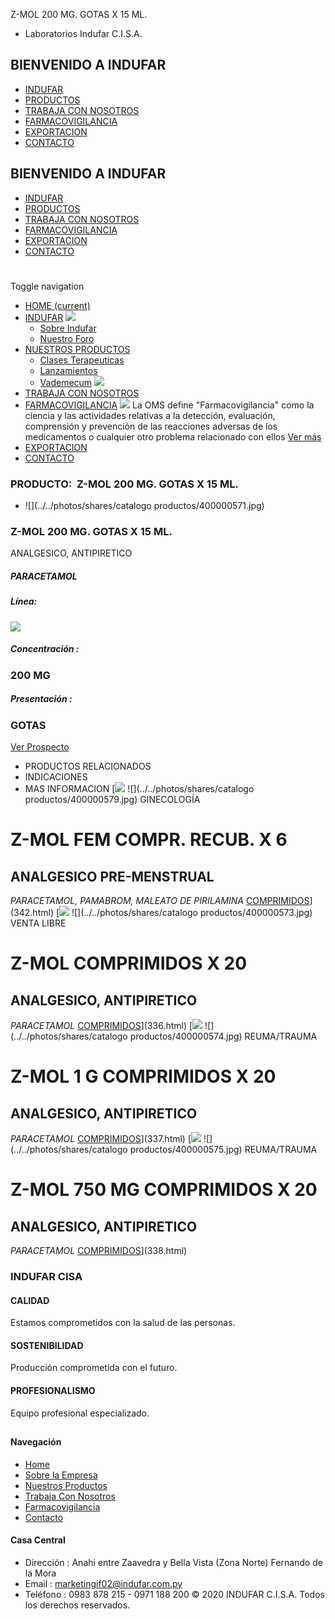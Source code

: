 Z-MOL 200 MG. GOTAS X 15 ML.
- Laboratorios Indufar C.I.S.A.
## BIENVENIDO A INDUFAR
* [INDUFAR](335.html#)
* [PRODUCTOS](335.html#)
* [TRABAJA CON NOSOTROS](335.html#)
* [FARMACOVIGILANCIA](335.html#)
* [EXPORTACION](335.html#)
* [CONTACTO](335.html#)
## BIENVENIDO A INDUFAR
* [INDUFAR](../../index.html)
* [PRODUCTOS](../../productos.html)
* [TRABAJA CON NOSOTROS](../../trabaja_con_nosotros.html)
* [FARMACOVIGILANCIA](../../farmacovigilancia.html)
* [EXPORTACION](../../exportacion.html)
* [CONTACTO](../../contacto.html)
# 
Toggle navigation
* [HOME (current)](../../index.html)
* [INDUFAR](335.html#) 
  [![ ](../../photos/shares/Sistema/Menu/indufar_menul.jpg)](../../institucional.html)
  - [Sobre Indufar](../../institucional.html)
  - [Nuestro Foro](../../blog.html)
* [NUESTROS PRODUCTOS](335.html#) 
  - [Clases Terapeuticas](../clases_terapeuticas.html)
  - [Lanzamientos](../lanzamientos.html)
  - [Vademecum](../../productos.html)
  [![ ](../../photos/shares/Sistema/Menu/productos.png)](../../productos.html)
* [TRABAJA CON NOSOTROS](../../trabaja_con_nosotros.html)
* [FARMACOVIGILANCIA](335.html#) 
  [![ ](../../photos/shares/Sistema/Menu/TUBOS.png)](../../farmacovigilancia.html)
  La OMS define "Farmacovigilancia" como la ciencia y las actividades relativas a la detección, evaluación, comprensión y prevención de las reacciones adversas de los medicamentos o cualquier otro problema relacionado con ellos
  [Ver más](../../farmacovigilancia.html)
* [EXPORTACION](../../exportacion.html)
* [CONTACTO](../../contacto.html)
### PRODUCTO:  Z-MOL 200 MG. GOTAS X 15 ML.
* ![](../../photos/shares/catalogo productos/400000571.jpg)
### **Z-MOL 200 MG. GOTAS X 15 ML.**
ANALGESICO, ANTIPIRETICO
##### **PARACETAMOL**
##### **Línea:**
[![](../../photos/shares/Laboratorios/lab_medical.png)](../linea/2.html)
##### **Concentración :**
### 200 MG
##### **Presentación :**
### GOTAS
[Ver Prospecto](https://www.indufar.com.py/files/shares/prospectos/400000571.pdf)
* PRODUCTOS RELACIONADOS
* INDICACIONES
* MAS INFORMACION
[![](../../photos/shares/Laboratorios/lab_medical.png)
![](../../photos/shares/catalogo productos/400000579.jpg)
GINECOLOGÍA
# Z-MOL FEM COMPR. RECUB. X 6
## ANALGESICO PRE-MENSTRUAL
*PARACETAMOL, PAMABROM, MALEATO DE PIRILAMINA*
[COMPRIMIDOS](335.html#)](342.html)
[![](../../photos/shares/Laboratorios/lab_medical.png)
![](../../photos/shares/catalogo productos/400000573.jpg)
VENTA LIBRE
# Z-MOL COMPRIMIDOS X 20
## ANALGESICO, ANTIPIRETICO
*PARACETAMOL*
[COMPRIMIDOS](335.html#)](336.html)
[![](../../photos/shares/Laboratorios/lab_medical.png)
![](../../photos/shares/catalogo productos/400000574.jpg)
REUMA/TRAUMA
# Z-MOL 1 G COMPRIMIDOS X 20
## ANALGESICO, ANTIPIRETICO
*PARACETAMOL*
[COMPRIMIDOS](335.html#)](337.html)
[![](../../photos/shares/Laboratorios/lab_medical.png)
![](../../photos/shares/catalogo productos/400000575.jpg)
REUMA/TRAUMA
# Z-MOL 750 MG COMPRIMIDOS X 20
## ANALGESICO, ANTIPIRETICO
*PARACETAMOL*
[COMPRIMIDOS](335.html#)](338.html)
### INDUFAR CISA
#### CALIDAD
Estamos comprometidos con la salud de las personas.
#### SOSTENIBILIDAD
Producción comprometida con el futuro.
#### PROFESIONALISMO
Equipo profesional especializado.
## 
#### Navegación
* [Home](../../index.html)
* [Sobre la Empresa](../../institucional.html)
* [Nuestros Productos](../../productos.html)
* [Trabaja Con Nosotros](../../trabaja_con_nosotros.html)
* [Farmacovigilancia](../../farmacovigilancia.html)
* [Contacto](../../contacto.html)
#### Casa Central
* Dirección : Anahi entre Zaavedra y Bella Vista (Zona Norte) Fernando de la Mora
* Email : [marketingif02@indufar.com.py](mailto:marketingif02@indufar.com.py)
* Teléfono : 0983 878 215 - 0971 188 200
© 2020 INDUFAR C.I.S.A. Todos los derechos reservados.